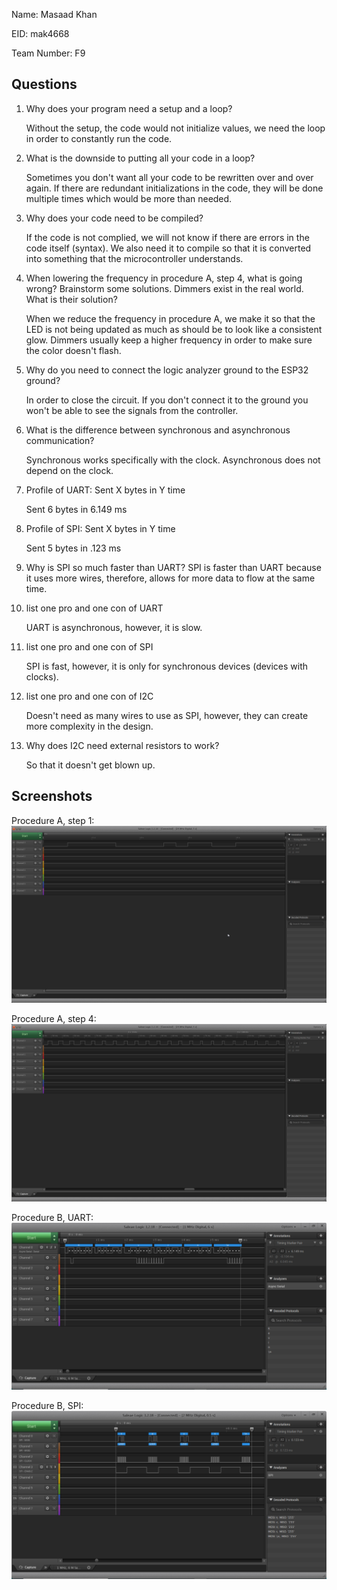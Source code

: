Name: Masaad Khan
    
EID: mak4668

Team Number: F9

## Questions

1. Why does your program need a setup and a loop?

    Without the setup, the code would not initialize values, we need the loop in order to constantly run the code.

2. What is the downside to putting all your code in a loop?

    Sometimes you don't want all your code to be rewritten over and over again. If there are redundant initializations in the     code, they will be done multiple times which would be more than needed. 

3. Why does your code need to be compiled?

    If the code is not complied, we will not know if there are errors in the code itself (syntax). We also need it to compile       so that it is converted into something that the microcontroller understands.

4. When lowering the frequency in procedure A, step 4, what is going wrong? Brainstorm some solutions. Dimmers exist in the real world. What is their solution?

    When we reduce the frequency in procedure A, we make it so that the LED is not being updated as much as should be to look     like a consistent glow. Dimmers usually keep a higher frequency in order to make sure the color doesn't flash.

5. Why do you need to connect the logic analyzer ground to the ESP32 ground?

    In order to close the circuit. If you don't connect it to the ground you won't be able to see the signals from the           controller.

6. What is the difference between synchronous and asynchronous communication?
    
    Synchronous works specifically with the clock. Asynchronous does not depend on the clock.

7. Profile of UART: Sent X bytes in Y time 

    Sent 6 bytes in 6.149 ms

8. Profile of SPI: Sent X bytes in Y time

    Sent 5 bytes in .123 ms

9. Why is SPI so much faster than UART?
    SPI is faster than UART because it uses more wires, therefore, allows for more data to flow at the same time.
    

10. list one pro and one con of UART

    UART is asynchronous, however, it is slow.

11. list one pro and one con of SPI

    SPI is fast, however, it is only for synchronous devices (devices with clocks).

12. list one pro and one con of I2C

    Doesn't need as many wires to use as SPI, however, they can create more complexity in the design.

13. Why does I2C need external resistors to work?

    So that it doesn't get blown up.

## Screenshots

Procedure A, step 1:
![Put path to your image here ->](img/Procedure_A.png)

Procedure A, step 4:
![Put path to your image here ->](img/Procedure_A_Dimmer.png)

Procedure B, UART:
![Put path to your image here ->](img/UART.png)

Procedure B, SPI:
![Put path to your image here ->](img/SPI.png)
